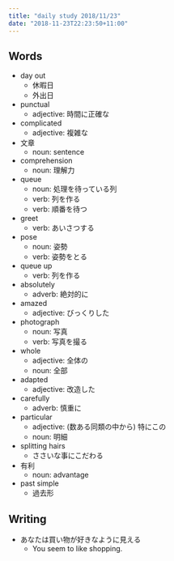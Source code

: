 ```yaml
---
title: "daily study 2018/11/23"
date: "2018-11-23T22:23:50+11:00"
---
```


## Words

- day out
    - 休暇日
    - 外出日
- punctual
    - adjective: 時間に正確な
- complicated
    - adjective: 複雑な
- 文章
    - noun: sentence
- comprehension
    - noun: 理解力
- queue
    - noun: 処理を待っている列
    - verb: 列を作る
    - verb: 順番を待つ
- greet
    - verb: あいさつする
- pose
    - noun: 姿勢
    - verb: 姿勢をとる
- queue up
    - verb: 列を作る
- absolutely
    - adverb: 絶対的に
- amazed
    - adjective: びっくりした
- photograph
    - noun: 写真
    - verb: 写真を撮る
- whole
    - adjective: 全体の
    - noun: 全部
- adapted
    - adjective: 改造した
- carefully
    - adverb: 慎重に
- particular
    - adjective: (数ある同類の中から) 特にこの
    - noun: 明細
- splitting hairs
    - ささいな事にこだわる
- 有利
    - noun: advantage
- past simple
    - 過去形

## Writing

- あなたは買い物が好きなように見える
    - You seem to like shopping.
